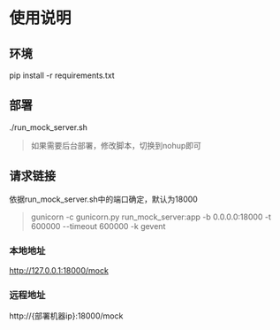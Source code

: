 # 使用说明

## 环境

pip install -r requirements.txt

## 部署

./run_mock_server.sh
> 如果需要后台部署，修改脚本，切换到nohup即可

## 请求链接

依据run_mock_server.sh中的端口确定，默认为18000
> gunicorn -c gunicorn.py run_mock_server:app -b 0.0.0.0:18000 -t 600000 --timeout 600000 -k gevent  

### 本地地址

<http://127.0.0.1:18000/mock>  

### 远程地址

http://{部署机器ip}:18000/mock  

